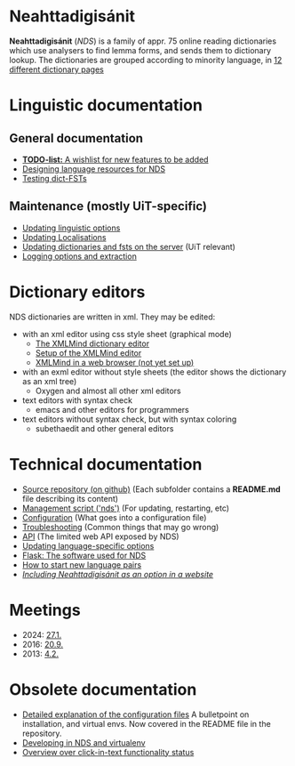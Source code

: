 # Neahttadigisánit

**Neahttadigisánit** (_NDS_) is a family of appr. 75 online reading dictionaries which use
analysers to find lemma forms, and sends them to dictionary lookup. The dictionaries are grouped
according to minority language, in [12 different dictionary pages](nds/NeahttadigisanitLanguagePairs.html)


# Linguistic documentation

## General documentation
- [**TODO-list:** A wishlist for new features to be added](NewFeatures.html)
- [Designing language resources for NDS](nds/DesigningResources.html) <!-- * [Moving language pairs](nds/NDSMovingLanguagePairs.html) -->
- [Testing dict-FSTs ](TestingDictFST.html)

## Maintenance (mostly UiT-specific)

- [Updating linguistic options](nds/NDSLinguisticSettings.html)
- [Updating Localisations](nds/NDSLocalisations.html)
- [Updating dictionaries and fsts on the server](nds/NDSUpdatingDictionaries.html) (UiT relevant)
- [Logging options and extraction](nds/LogExtraction.html)

# Dictionary editors

NDS dictionaries are written in xml. They may be edited:
- with an xml editor using css style sheet (graphical mode)
	- [The XMLMind dictionary editor](../infra/editing_dicts_w_XXE.md)
	- [Setup of the XMLMind editor](../tools/xmlmind-dictsetup.md)
	- [XMLMind in a web browser (not yet set up)](http://www.xmlmind.com/xmleditor/web_edition.shtml)
- with an exml editor without style sheets (the editor shows the dictionary as an xml tree)
	- Oxygen and almost all other xml editors
- text editors with syntax check
	- emacs and other editors for programmers 
- text editors without syntax check, but with syntax coloring
	- subethaedit and other general editors 

# Technical documentation

- [Source repository (on github)](https://github.com/giellatekno/neahttadigisanit) (Each subfolder contains a **README.md** file describing its content)
- [Management script ('nds')](nds/nds_commands.html) (For updating, restarting, etc)
- [Configuration](nds/NDSConfiguration.md) (What goes into a configuration file)
- [Troubleshooting](nds/NDSTroubleshooting.html) (Common things that may go wrong)
- [API](nds/API.html) (The limited web API exposed by NDS)
- [Updating language-specific options](nds/NDSLinguisticSettings.html)
- [Flask: The software used for NDS](nds/FlaskSoftware.html)
- [How to start new language pairs](nds/StartingNewLanguagePairs.html)
- [*Including Neahttadigisánit as an option in a website*](nds/AddingNDSPluginToOtherSites.html)






# Meetings

- 2024: [27.1.](nds/referat/240127.html)
- 2016: [20.9.](nds/referat/160920.html) 
- 2013: [4.2.](nds/referat/130204.html) 


# Obsolete documentation

- [Detailed explanation of the configuration files](nds/ConfigFiles.html) A bulletpoint on installation, and virtual envs. Now covered in the README file in the repository.
- [Developing in NDS and virtualenv](nds/NDSDeveloping.html)
- [Overview over click-in-text functionality status](nds/NDSProjectsInBrowsersStatistics.html)

